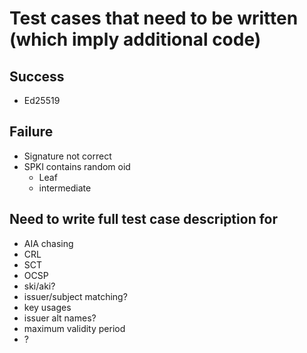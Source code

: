 # Test cases that need to be written (which imply additional code)

## Success

- Ed25519

## Failure

- Signature not correct
- SPKI contains random oid
    - Leaf
    - intermediate

## Need to write full test case description for

- AIA chasing
- CRL
- SCT
- OCSP
- ski/aki?
- issuer/subject matching?
- key usages
- issuer alt names?
- maximum validity period
- ?

